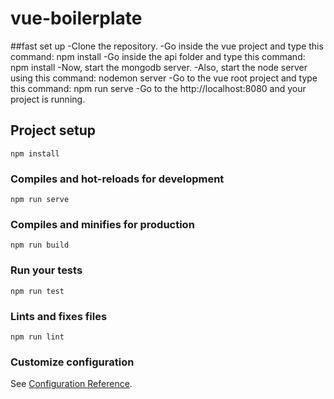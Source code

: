 # vue-boilerplate

##fast set up
-Clone the repository.
-Go inside the vue project and type this command: npm install
-Go inside the api folder and type this command: npm install
-Now, start the mongodb server.
-Also, start the node server using this command: nodemon server
-Go to the vue root project and type this command: npm run serve
-Go to the http://localhost:8080 and your project is running.

## Project setup
```
npm install
```

### Compiles and hot-reloads for development
```
npm run serve
```

### Compiles and minifies for production
```
npm run build
```

### Run your tests
```
npm run test
```

### Lints and fixes files
```
npm run lint
```

### Customize configuration
See [Configuration Reference](https://cli.vuejs.org/config/).
